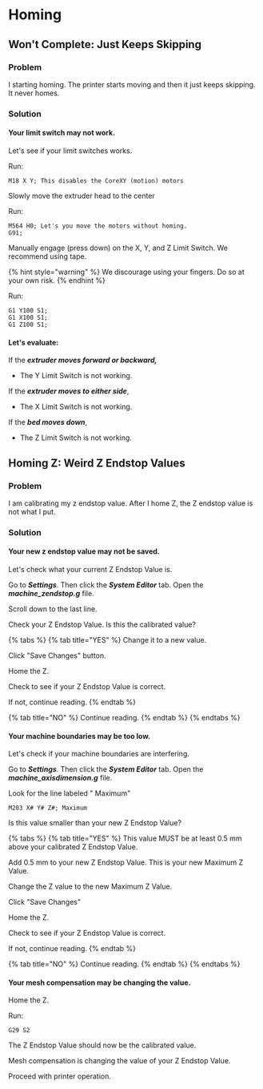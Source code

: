 # Homing

## Won't Complete: Just Keeps Skipping

### Problem

I starting homing. The printer starts moving and then it just keeps skipping. It never homes.

### Solution

#### **Your limit switch may not work.**

Let's see if your limit switches works.

Run:

```text
M18 X Y; This disables the CoreXY (motion) motors
```

Slowly move the extruder head to the center

Run: 

```text
M564 H0; Let's you move the motors without homing.
G91;
```

Manually engage \(press down\) on the X, Y, and Z Limit Switch. We recommend using tape.

{% hint style="warning" %}
We discourage using your fingers. Do so at your own risk. 
{% endhint %}

Run:

```text
G1 Y100 S1;
G1 X100 S1;
G1 Z100 S1;
```

#### Let's evaluate:

If the _**extruder moves forward or backward,**_ 

* The Y Limit Switch is not working.

If the _**extruder moves to either side**_, 

* The X Limit Switch is not working.

If the _**bed moves down**_,

* The Z Limit Switch is not working. 

## Homing Z: Weird Z Endstop Values

### Problem

I am calibrating my z endstop value. After I home Z, the Z endstop value is not what I put.

### Solution

#### Your new z endstop value may not be saved.

Let's check what your current Z Endstop Value is.

Go to _**Settings**_. Then click the _**System Editor**_ tab. Open the _**machine\_zendstop.g**_ file. 



Scroll down to the last line.

Check your Z Endstop Value. Is this the calibrated value?



{% tabs %}
{% tab title="YES" %}
Change it to a new value.

Click "Save Changes" button.

Home the Z.

Check to see if your Z Endstop Value is correct.

If not, continue reading.
{% endtab %}

{% tab title="NO" %}
Continue reading. 
{% endtab %}
{% endtabs %}

#### Your machine boundaries may be too low.

Let's check if your machine boundaries are interfering. 

Go to _**Settings**_. Then click the _**System Editor**_ tab. Open the _**machine\_axisdimension.g**_ file. 



Look for the line labeled " Maximum"

```text
M203 X# Y# Z#; Maximum
```

Is this value smaller than your new Z Endstop Value?

{% tabs %}
{% tab title="YES" %}
This value MUST be at least 0.5 mm above your calibrated Z Endstop Value.

Add 0.5 mm to your new Z Endstop Value. This is your new Maximum Z Value.

Change the Z value to the new Maximum Z Value.

Click "Save Changes"

Home the Z.

Check to see if your Z Endstop Value is correct.

If not, continue reading.
{% endtab %}

{% tab title="NO" %}
Continue reading. 
{% endtab %}
{% endtabs %}

#### Your mesh compensation may be changing the value.

Home the Z.

Run:

```text
G29 S2
```

The Z Endstop Value should now be the calibrated value.

Mesh compensation is changing the value of your Z Endstop Value. 

Proceed with printer operation.

